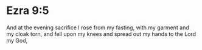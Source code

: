 # Ezra 9:5

And at the evening sacrifice I rose from my fasting, with my garment and my cloak torn, and fell upon my knees and spread out my hands to the Lord my God,
